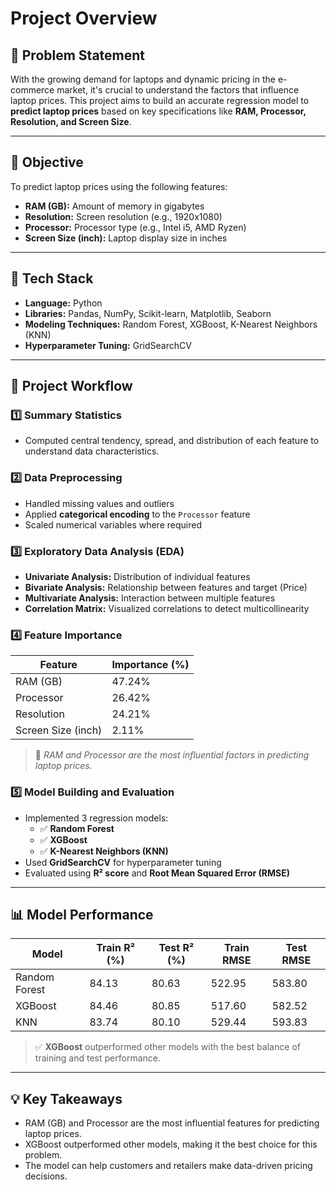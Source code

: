 # Project Overview

## 📌 Problem Statement

With the growing demand for laptops and dynamic pricing in the e-commerce market, it's crucial to understand the factors that influence laptop prices. This project aims to build an accurate regression model to **predict laptop prices** based on key specifications like **RAM, Processor, Resolution, and Screen Size**.

---

## 🎯 Objective

To predict laptop prices using the following features:
- **RAM (GB):** Amount of memory in gigabytes  
- **Resolution:** Screen resolution (e.g., 1920x1080)  
- **Processor:** Processor type (e.g., Intel i5, AMD Ryzen)  
- **Screen Size (inch):** Laptop display size in inches  

---

## 🧰 Tech Stack

- **Language:** Python  
- **Libraries:** Pandas, NumPy, Scikit-learn, Matplotlib, Seaborn  
- **Modeling Techniques:** Random Forest, XGBoost, K-Nearest Neighbors (KNN)  
- **Hyperparameter Tuning:** GridSearchCV  

---

## 🧭 Project Workflow

### 1️⃣ Summary Statistics
- Computed central tendency, spread, and distribution of each feature to understand data characteristics.

### 2️⃣ Data Preprocessing
- Handled missing values and outliers
- Applied **categorical encoding** to the `Processor` feature
- Scaled numerical variables where required

### 3️⃣ Exploratory Data Analysis (EDA)
- **Univariate Analysis:** Distribution of individual features  
- **Bivariate Analysis:** Relationship between features and target (Price)  
- **Multivariate Analysis:** Interaction between multiple features  
- **Correlation Matrix:** Visualized correlations to detect multicollinearity  

### 4️⃣ Feature Importance

| Feature             | Importance (%) |
|---------------------|----------------|
| RAM (GB)            | 47.24%         |
| Processor           | 26.42%         |
| Resolution          | 24.21%         |
| Screen Size (inch)  | 2.11%          |

> 📌 *RAM and Processor are the most influential factors in predicting laptop prices.*

### 5️⃣ Model Building and Evaluation
- Implemented 3 regression models:
  - ✅ **Random Forest**
  - ✅ **XGBoost**
  - ✅ **K-Nearest Neighbors (KNN)**
- Used **GridSearchCV** for hyperparameter tuning
- Evaluated using **R² score** and **Root Mean Squared Error (RMSE)**

---

## 📊 Model Performance

| Model         | Train R² (%) | Test R² (%) | Train RMSE | Test RMSE |
|---------------|--------------|-------------|------------|-----------|
| Random Forest | 84.13        | 80.63       | 522.95     | 583.80    |
| XGBoost       | 84.46        | 80.85       | 517.60     | 582.52    |
| KNN           | 83.74        | 80.10       | 529.44     | 593.83    |

> ✅ **XGBoost** outperformed other models with the best balance of training and test performance.

---

## 💡 Key Takeaways

- RAM (GB) and Processor are the most influential features for predicting laptop prices.
- XGBoost outperformed other models, making it the best choice for this problem.
- The model can help customers and retailers make data-driven pricing decisions.


